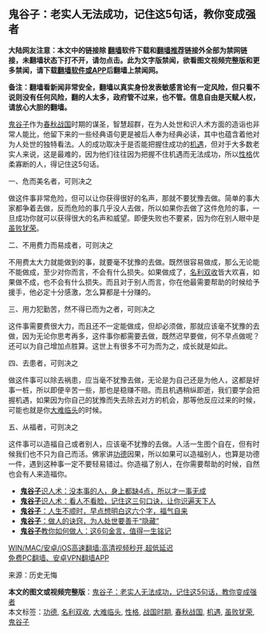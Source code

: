  <h2>鬼谷子：老实人无法成功，记住这5句话，教你变成强者</h2> <p class="notice"><b>大陆网友注意：本文中的链接除 <a href="https://github.com/bannedbook/fanqiang" >翻墙</a>软件下载和<a href="https://github.com/killgcd/justmysocks/blob/master/README.md">翻墙推荐</a>链接外全部为禁网链接，未翻墙状态下打不开，请勿点击。此为文字版禁闻，欲看图文视频完整版和更多禁闻，请下载<a href="https://github.com/bannedbook/fanqiang">翻墙软件或APP</a>后翻墙上禁闻网。</p><p>备注：翻墙看新闻非常安全，翻墙以真实身份发表敏感言论有一定风险，但只看不说则没有任何风险，翻的人太多，政府管不过来，也不管。信息自由是天赋人权，请放心大胆的翻墙。</b></p>  <div class="entry"> <p><a href="https://www.bannedbook.org/bnews/tag/%e9%ac%bc%e8%b0%b7%e5%ad%90/" class="st_tag internal_tag" rel="tag" title="标签 鬼谷子 下的日志">鬼谷子</a>作为<a href="https://www.bannedbook.org/bnews/tag/%E6%98%A5%E7%A7%8B%E6%88%98%E5%9B%BD/" class="st_tag internal_tag" rel="tag" title="标签 春秋战国 下的日志">春秋战国</a>时期的谋圣，智慧超群，在为人处世和识人术方面的造诣也非常人能比，他留下来的一些经典语句更是被后人奉为经典必读，其中也蕴含着他对为人处世的独特看法。人的成功取决于是否能把握住成功的<a href="https://www.bannedbook.org/bnews/tag/%E6%9C%BA%E9%81%87/" class="st_tag internal_tag" rel="tag" title="标签 机遇 下的日志">机遇</a>，但对于大多数老实人来说，这是最难的，因为他们往往因为把握不住机遇而无法成功，所以<a href="https://www.bannedbook.org/bnews/tag/%e6%80%a7%e6%a0%bc/" class="st_tag internal_tag" rel="tag" title="标签 性格 下的日志">性格</a>优柔寡断的人，得记住这5句话。</p> <p>一、危而美名者，可则决之</p> <p>做这件事非常危险，但可以让你获得很好的名声，那就不要犹豫去做。简单的事大家都争着去做，反而危险的事几乎没人去做，所以如果你去做了这件危险的事，一旦成功你就可以获得很大的名声和威望。即便失败也不要紧，因为你在别人眼中是<a href="https://www.bannedbook.org/bnews/tag/%E8%99%BD%E8%B4%A5%E7%8A%B9%E8%8D%A3/" class="st_tag internal_tag" rel="tag" title="标签 虽败犹荣 下的日志">虽败犹荣</a>。</p>  <p>二、不用费力而易成者，可则决之</p> <p>不用费太大力就能做到的事，就要毫不犹豫的去做。既然很容易做成，那么无论能不能做成，至少对你而言，不会有什么损失。如果做成了，<a href="https://www.bannedbook.org/bnews/tag/%E5%90%8D%E5%88%A9%E5%8F%8C%E6%94%B6/" class="st_tag internal_tag" rel="tag" title="标签 名利双收 下的日志">名利双收</a>皆大欢喜，如果做不成，也不会有什么损失。而且对于别人而言，你在他最需要帮助的时候给予援手，他必定十分感激，怎么算都是十分赚的。</p> <p>三、用力犯勤苦，然不得已而为之者，可则决之</p>  <p>这件事需要费很大力，而且还不一定能做成，但却必须做，那就应该毫不犹豫的去做，因为无论你思考再多，这件事你都需要去做，既然迟早要做，何不早点做呢？还可以为自己增加点胜算。这世上有很多不可为而为之，成长就是如此。</p> <p>四、去患者，可则决之</p> <p>做这件事可以除去祸患，应当毫不犹豫去做，无论是为自己还是为他人，这都是好事一桩，所以即便辛苦一些，那也是稳赚不赔。而且机遇稍纵即逝，我们要学会把握机遇，如果因为你自己的犹豫而失去除去对方的机会，那等他反应过来的时候，可能也就是你<a href="https://www.bannedbook.org/bnews/tag/%E5%A4%A7%E9%9A%BE%E4%B8%B4%E5%A4%B4/" class="st_tag internal_tag" rel="tag" title="标签 大难临头 下的日志">大难临头</a>的时候。</p>  <p>五、从福者，可则决之</p> <p>这件事可以造福自己或者别人，应该毫不犹豫的去做。人活一生图个自在，但有时候我们也不只为自己而活。佛家讲<a href="https://www.bannedbook.org/bnews/tag/%E5%8A%9F%E5%BE%B7/" class="st_tag internal_tag" rel="tag" title="标签 功德 下的日志">功德</a>因果，所以如果可以造福别人，也算是功德一件，遇到这种事一定不要轻易错过。你造福了别人，在你需要帮助的时候，自然也会有人来造福你。</p> <ul class='op-related-articles' title='相关阅读'> <li><a href='https://www.bannedbook.org/bnews/lifebaike/20210504/1539231.html' target='_blank'><b>鬼谷子</b>识人术：没本事的人，身上都缺4点，所以才一事无成</a></li> <li><a href='https://www.bannedbook.org/bnews/funmedia/20210423/1531964.html' target='_blank'><b>鬼谷子</b>识人术：看人不看脸，记住这三句口诀，让你识遍天下人</a></li> <li><a href='https://www.bannedbook.org/bnews/funmedia/20210419/1529079.html' target='_blank'><b>鬼谷子</b>：人生不顺时，早点想明白这六个字，福气自来</a></li> <li><a href='https://www.bannedbook.org/bnews/funmedia/20210413/1525055.html' target='_blank'><b>鬼谷子</b>：做人的诀窍，为人处世要善于“隐藏”</a></li> <li><a href='https://www.bannedbook.org/bnews/funmedia/20210410/1523587.html' target='_blank'><b>鬼谷子</b>教你如何做人：这6句金言，值得一生铭记</a></li> </ul> <p class="texttj"> <a href="https://github.com/bannedbook/fanqiang/wiki/V2ray%E6%9C%BA%E5%9C%BA" target="_blank">WIN/MAC/安卓/iOS高速翻墙:高清视频秒开,超低延迟</a><br/> <a href="https://github.com/bannedbook/fanqiang/wiki/%E7%A6%81%E9%97%BB%E7%BD%91%E5%AE%89%E5%8D%93%E7%BF%BB%E5%A2%99%E6%96%B0%E9%97%BBAPP" target="_blank">免费PC翻墙、安卓VPN翻墙APP</a></p> <div id="archive-pix-1" class="banner-ads"> <!-- AuctionX Display platform tag START --> <div id="26318x728x90x621x_ADSLOT1" clicktrack="%%CLICK_URL_ESC%%"></div> <!-- AuctionX Display platform tag END --> </div> <div id="archive-pix-2" class="banner-ads"> <!-- AuctionX Display platform tag START --> <div id="26315x300x250x621x_ADSLOT1" clicktrack="%%CLICK_URL_ESC%%"></div> <!-- AuctionX Display platform tag END --> </div><p> 来源：历史无悔 </p><a name='sharetosocial'></a>       <div><b>本文的图文或视频完整版</b>：<a href='https://www.bannedbook.org/bnews/funmedia/20210507/1541603.html'>鬼谷子：老实人无法成功，记住这5句话，教你变成强者</a></div>  </div><!--END ENTRY--> <div class="postfooter"> <div>本文标签：<a href="https://www.bannedbook.org/bnews/tag/%E5%8A%9F%E5%BE%B7/" rel="tag">功德</a>, <a href="https://www.bannedbook.org/bnews/tag/%E5%90%8D%E5%88%A9%E5%8F%8C%E6%94%B6/" rel="tag">名利双收</a>, <a href="https://www.bannedbook.org/bnews/tag/%E5%A4%A7%E9%9A%BE%E4%B8%B4%E5%A4%B4/" rel="tag">大难临头</a>, <a href="https://www.bannedbook.org/bnews/tag/%e6%80%a7%e6%a0%bc/" rel="tag">性格</a>, <a href="https://www.bannedbook.org/bnews/tag/%e6%88%98%e5%9b%bd%e6%97%b6%e6%9c%9f/" rel="tag">战国时期</a>, <a href="https://www.bannedbook.org/bnews/tag/%E6%98%A5%E7%A7%8B%E6%88%98%E5%9B%BD/" rel="tag">春秋战国</a>, <a href="https://www.bannedbook.org/bnews/tag/%E6%9C%BA%E9%81%87/" rel="tag">机遇</a>, <a href="https://www.bannedbook.org/bnews/tag/%E8%99%BD%E8%B4%A5%E7%8A%B9%E8%8D%A3/" rel="tag">虽败犹荣</a>, <a href="https://www.bannedbook.org/bnews/tag/%e9%ac%bc%e8%b0%b7%e5%ad%90/" rel="tag">鬼谷子</a></div>  </div><!--END POSTFOOTER--> 
